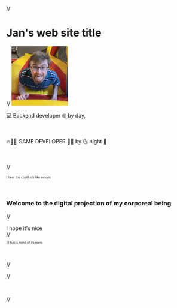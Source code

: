 // <div class="centered">

# Jan's web site title

// <img src="/img/profile.jpg" style="width: 30%" />

💻 Backend developer 🤓
by day, 

&nbsp;

🔥🥷🏻 GAME DEVELOPER 🤯🔥
by 🌜 night 🦇

&nbsp;

// <div class="centered" style="margin-top: 1em; font-size: .6em">I hear the cool kids like emojis</div>

&nbsp;

### Welcome to the digital projection of my corporeal being

// <div class="centered">I hope it's nice</div>
// <div class="centered" style="margin-top: 1em; font-size: .6em">(it has a mind of its own)</div>

&nbsp;

// <!-- Click -- > [here](blog) <-- for assorted ramblings -->

// <!-- or -- > [here](list_of_games.html) <-- for a list of my life's accomplishments -->

&nbsp;
&nbsp;
&nbsp;
&nbsp;
&nbsp;

// </div>